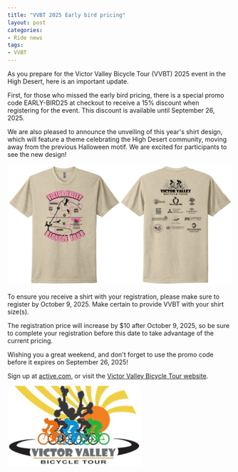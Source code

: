 ```yaml
---
title: "VVBT 2025 Early bird pricing"
layout: post
categories:
- Ride news
tags:
- VVBT
---
```


As you prepare for the Victor Valley Bicycle Tour (VVBT) 2025 event in the High Desert, here is an important update.

First, for those who missed the early bird pricing, there is a special promo code EARLY-BIRD25 at checkout to receive a 15% discount when registering for the event. This discount is available until September 26, 2025.

We are also pleased to announce the unveiling of this year's shirt design, which will feature a theme celebrating the High Desert community, moving away from the previous Halloween motif. We are excited for participants to see the new design!

![VVBT T-shirts](/assets/img/2025/2025-09-19-vvbt-t-shirts.jpg "2025-09-19-vvbt-t-shirts.jpg")

To ensure you receive a shirt with your registration, please make sure to register by October 9, 2025. Make certain to provide VVBT with your shirt size(s).

The registration price will increase by $10 after October 9, 2025, so be sure to complete your registration before this date to take advantage of the current pricing.

Wishing you a great weekend, and don't forget to use the promo code before it expires on September 26, 2025!

Sign up at [active.com](https://endurancecui.active.com/new/events/94241003/select-race?_p=2749137076817535&error=login_required&state=e26ae163-42cf-4b95-af35-7d02f3ab6f3f&mrrId=ef1bb05f-b94f-47ff-b48e-061c197e85f9&rcid=35553451-8680-42A6-9AC8-8A00BF858C2F&e4q=f29724af-c3b0-43d8-8b06-257ab183a545&e4p=0e090ce9-9298-47e7-89bb-d7941d9fbed1&e4ts=1751977192&e4c=active&e4e=snawe00000000&e4rt=Safetynet&e4h=e61ef5e3acbb6e3fe84201549e659198), or visit the [Victor Valley Bicycle Tour website](http://victorvalleybicycletour.com/index.php).

[![Victor Valley Bicycle Tour](/assets/img/2024/vvbt.png "Victor Valley Bicycle Tour")](https://www.active.com/orgs/victor-valley-bicycle-tour)
